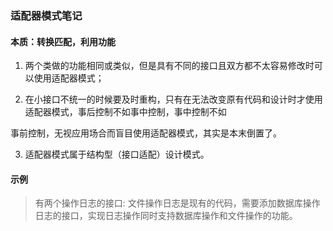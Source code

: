 ### 适配器模式笔记
#### 本质：转换匹配，利用功能 

1. 两个类做的功能相同或类似，但是具有不同的接口且双方都不太容易修改时可以使用适配器模式；

2. 在小接口不统一的时候要及时重构，只有在无法改变原有代码和设计时才使用适配器模式，事后控制不如事中控制，事中控制不如

事前控制，无视应用场合而盲目使用适配器模式，其实是本末倒置了。

3. 适配器模式属于结构型（接口适配）设计模式。

#### 示例
> 有两个操作日志的接口:
> 文件操作日志是现有的代码，需要添加数据库操作日志的接口，实现日志操作同时支持数据库操作和文件操作的功能。